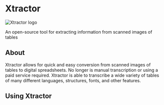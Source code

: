 # Xtractor

![Xtractor logo](dpcs/images/logo.png)

An open-source tool for extracting information from scanned images of tables

## About

Xtractor allows for quick and easy conversion from scanned images of tables to digital spreadsheets. No longer is manual transcription or using a paid service required. Xtractor is able to transcribe a wide variety of tables of many different languages, structures, fonts, and other features.

## Using Xtractor

